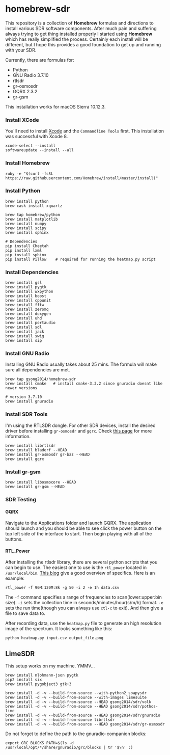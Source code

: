 # homebrew-sdr
This repository is a collection of **Homebrew** formulas and directions to install various SDR software components.  After much pain and suffering always trying to get thing installed properly I started using **Homebrew** which has really simplified the process.  Certainly each install will be different, but I hope this provides a good foundation to get up and running with your SDR.

Currently, there are formulas for:
  - Python
  - GNU Radio 3.7.10
  - rtlsdr
  - gr-osmosdr
  - GQRX 2.3.2
  - gr-gsm

This installation works for macOS Sierra 10.12.3.

### Install XCode
You'll need to install [Xcode](https://developer.apple.com/xcode/downloads/) and the ```Commandline Tools``` first.  This installation was successful with Xcode 8.

```shell
xcode-select --install
softwareupdate --install --all 
```

### Install Homebrew

```shell
ruby -e "$(curl -fsSL https://raw.githubusercontent.com/Homebrew/install/master/install)"
```

### Install Python

```shell
brew install python
brew cask install xquartz

brew tap homebrew/python
brew install matplotlib
brew install numpy
brew install scipy
brew install sphinx

# Dependencies
pip install Cheetah
pip install lxml
pip install sphinx
pip install Pillow    # required for running the heatmap.py script
```

### Install Dependencies

```
brew install gsl
brew install pygtk
brew install wxpython
brew install boost
brew install cppunit
brew install fftw
brew install zeromq
brew install doxygen
brew install uhd
brew install portaudio
brew install sdl
brew install jack
brew install swig
brew install sip
```

### Install GNU Radio

Installing GNU Radio usually takes about 25 mins.  The formula will make sure all dependencies are met.

```shell
brew tap gsong2014/homebrew-sdr
brew install cmake   # install cmake-3.3.2 since gnuradio doesnt like newer versions

# version 3.7.10
brew install gnuradio
```

### Install SDR Tools

I'm using the RTLSDR dongle.  For other SDR devices, install the desired driver before installing ```gr-osmosdr``` and ```gqrx```.  Check [this page](http://sdr.osmocom.org/trac/wiki/GrOsmoSDR) for more information. 

```shell
brew install librtlsdr 
brew install bladerf --HEAD
brew install gr-osmosdr gr-baz --HEAD
brew install gqrx
```

### Install gr-gsm

```
brew install libosmocore --HEAD
brew install gr-gsm --HEAD
```

### SDR Testing

#### GQRX
Navigate to the Applications folder and launch GQRX.  The application should launch and you should be able to see click the power button on the top left side of the interface to start.  Then begin playing with all of the buttons.

#### RTL_Power
After installing the rtlsdr library, there are several python scripts that you can begin to use.  The easiest one to use is the ```rtl_power``` located in ```/usr/local/bin```.  [This blog](http://kmkeen.com/rtl-power/) give a good overview of specifics.  Here is an example:

```shell
rtl_power -f 90M:120M:8k -g 50 -i 2 -e 1h data.csv
```

The ```-f``` command specifies a range of frequencies to scan(lower:upper:bin size).  ```-i``` sets the collection time in seconds/minutes/hour(s/m/h) format.  ```-e``` sets the run time(though you can always use ```ctl-c``` to exit).  And then give a file to save data to.

After recording data, use the ```heatmap.py``` file to generate an high resolution image of the spectrum.  It looks something like this:

```shell
python heatmap.py input.csv output_file.png
```

## LimeSDR

This setup works on my machine. YMMV...

	brew install nlohmann-json pygtk
	pip2 install six
	brew install pygobject3 gtk+3

    brew install -d -v --build-from-source --with-python2 soapysdr
    brew install -d -v --build-from-source --with-images limesuite
    brew install -d -v --build-from-source --HEAD gsong2014/sdr/volk
    brew install -d -v --build-from-source --HEAD gsong2014/sdr/pothos-lime
    brew install -d -v --build-from-source --HEAD gsong2014/sdr/gnuradio
    brew install -d -v --build-from-source librtlsdr
    brew install -d -v --build-from-source --HEAD gsong2014/sdr/gr-osmosdr
 

Do not forget to define the path to the gnuradio-companion blocks:

    export GRC_BLOCKS_PATH=$(ls -d /usr/local/opt/*/share/gnuradio/grc/blocks | tr '$\n' :)
